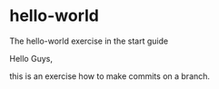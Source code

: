 # hello-world
The hello-world exercise in the start guide

Hello Guys,

this is an exercise how to make commits on a branch. 
